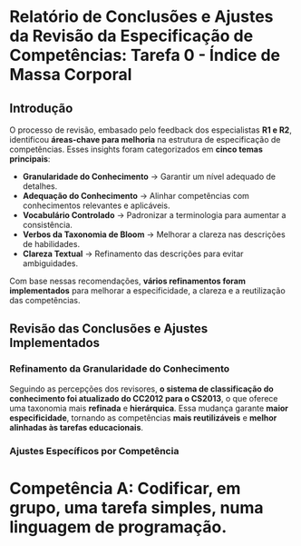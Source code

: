 # Relatório de Conclusões e Ajustes da Revisão da Especificação de Competências: Tarefa 0 - Índice de Massa Corporal

## **Introdução** 

O processo de revisão, embasado pelo feedback dos especialistas **R1 e R2**, identificou **áreas-chave para melhoria** na estrutura de especificação de competências. Esses insights foram categorizados em **cinco temas principais**:
- **Granularidade do Conhecimento** → Garantir um nível adequado de detalhes.
- **Adequação do Conhecimento** → Alinhar competências com conhecimentos relevantes e aplicáveis.
- **Vocabulário Controlado** → Padronizar a terminologia para aumentar a consistência.
- **Verbos da Taxonomia de Bloom** → Melhorar a clareza nas descrições de habilidades.
- **Clareza Textual** → Refinamento das descrições para evitar ambiguidades.

Com base nessas recomendações, **vários refinamentos foram implementados** para melhorar a especificidade, a clareza e a reutilização das competências.

## **Revisão das Conclusões e Ajustes Implementados**

### **Refinamento da Granularidade do Conhecimento**
Seguindo as percepções dos revisores, **o sistema de classificação do conhecimento foi atualizado do CC2012 para o CS2013**, o que oferece uma taxonomia mais **refinada** e **hierárquica**. Essa mudança garante **maior especificidade**, tornando as competências **mais reutilizáveis** e **melhor alinhadas às tarefas educacionais**.

### **Ajustes Específicos por Competência**

# **Competência A: Codificar, em grupo, uma tarefa simples, numa linguagem de programação.**
